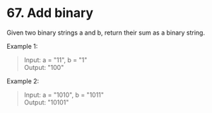 # 67. Add binary

Given two binary strings a and b, return their sum as a binary string.

Example 1:

>Input: a = "11", b = "1"\
Output: "100"

Example 2:

>Input: a = "1010", b = "1011"\
Output: "10101"